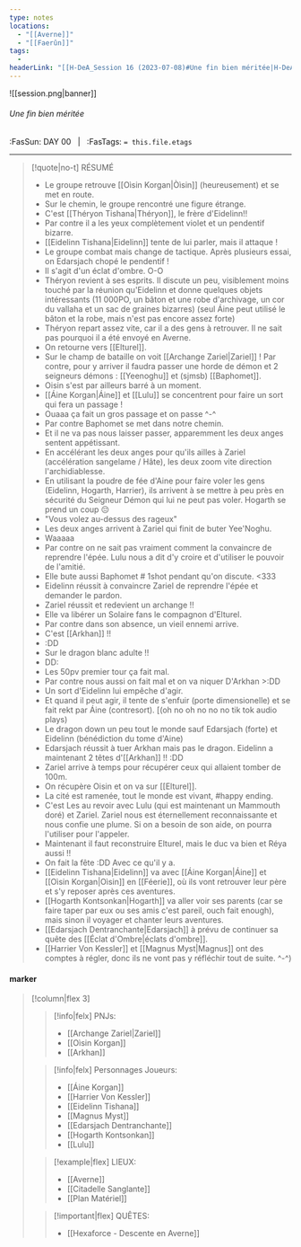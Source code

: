 ```yaml
---
type: notes
locations:
  - "[[Averne]]"
  - "[[Faerûn]]"
tags:
  - 
headerLink: "[[H-DeA_Session 16 (2023-07-08)#Une fin bien méritée|H-DeA_16_Au Coeur de la Citadelle]]"
---
```


![[session.png|banner]]
###### Une fin bien méritée
<span class="sub2">:FasSun: DAY 00 &nbsp; | &nbsp; :FasTags: `= this.file.etags`</span>
___

> [!quote|no-t] RÉSUMÉ
>- Le groupe retrouve [[Oìsin Korgan|Òìsin]] (heureusement) et se met en route. 
> - Sur le chemin, le groupe rencontré une figure étrange.
> - C'est [[Théryon Tishana|Théryon]], le frère d'Eidelinn!! 
> - Par contre il a les yeux complètement violet et un pendentif bizarre. 
> - [[Eidelinn Tishana|Eidelinn]] tente de lui parler, mais il attaque ! 
> - Le groupe combat mais change de tactique. Après plusieurs essai, on Edarsjach chopé le pendentif ! 
> - Il s'agit d'un éclat d'ombre. O-O
> - Théryon revient à ses esprits. Il discute un peu, visiblement moins touché par la réunion qu'Eidelinn et donne quelques objets intéressants (11 000PO, un bâton et une robe d'archivage, un cor du vallaha et un sac de graines bizarres) (seul Áine peut utilisé le bâton et la robe, mais n'est pas encore assez forte) 
> - Théryon repart assez vite, car il a des gens à retrouver. Il ne sait pas pourquoi il a été envoyé en Averne. 
> - On retourne vers [[Elturel]]. 
> - Sur le champ de bataille on voit [[Archange Zariel|Zariel]] ! Par contre, pour y arriver il faudra passer une horde de démon et 2 seigneurs démons : [[Yeenoghu]] et (sjmsb) [[Baphomet]]. 
> - Oisin s'est par ailleurs barré à un moment. 
> - [[Áine Korgan|Áine]] et [[Lulu]] se concentrent pour faire un sort qui fera un passage ! 
> - Ouaaa ça fait un gros passage et on passe ^-^
> - Par contre Baphomet se met dans notre chemin. 
> - Et il ne va pas nous laisser passer, apparemment les deux anges sentent appétissant. 
> - En accélérant les deux anges pour qu'ils ailles à Zariel (accélération sangelame / Hâte), les deux zoom vite direction l'archidiablesse. 
> - En utilisant la poudre de fée d'Aine pour faire voler les gens (Eidelinn, Hogarth, Harrier), ils arrivent à se mettre à peu près en sécurité du Seigneur Démon qui lui ne peut pas voler. Hogarth se prend un coup 😔 
> - "Vous volez au-dessus des rageux" 
> - Les deux anges arrivent à Zariel qui finit de buter Yee'Noghu. 
> - Waaaaa
> - Par contre on ne sait pas vraiment comment la convaincre de reprendre l'épée. Lulu nous a dit d'y croire et d'utiliser le pouvoir de l'amitié. 
> - Elle bute aussi Baphomet # 1shot pendant qu'on discute. <333 
> - Eidelinn réussit à convaincre Zariel de reprendre l'épée et demander le pardon. 
> - Zariel réussit et redevient un archange !! 
> - Elle va libérer un Solaire fans le compagnon d'Elturel. 
> - Par contre dans son absence, un vieil ennemi arrive. 
> - C'est [[Arkhan]] !! 
>- :DD
> - Sur le dragon blanc adulte !! 
> - DD:
> - Les 50pv premier tour ça fait mal. 
> - Par contre nous aussi on fait mal et on va niquer D'Arkhan >:DD
> - Un sort d'Eidelinn lui empêche d'agir. 
> - Et quand il peut agir, il tente de s'enfuir (porte dimensionelle) et se fait rekt par Áine (contresort). [(oh no oh no no no tik tok audio plays)
> - Le dragon down un peu tout le monde sauf Edarsjach (forte) et Eidelinn (bénédiction du tome d'Aine) 
> - Edarsjach réussit à tuer Arkhan mais pas le dragon. Eidelinn a maintenant 2 têtes d'[[Arkhan]] !! :DD
> - Zariel arrive à temps pour récupérer ceux qui allaient tomber de 100m.
> - On récupère Oisin et on va sur [[Elturel]]. 
> - La cité est ramenée, tout le monde est vivant, #happy ending. 
> - C'est Les au revoir avec Lulu (qui est maintenant un Mammouth doré) et Zariel. Zariel nous est éternellement reconnaissante et nous confie une plume. Si on a besoin de son aide, on pourra l'utiliser pour l'appeler. 
> - Maintenant il faut reconstruire Elturel, mais le duc va bien et Réya aussi !! 
> - On fait la fête :DD Avec ce qu'il y a. 
> - [[Eidelinn Tishana|Eidelinn]] va avec [[Áine Korgan|Áine]] et [[Oìsin Korgan|Oìsin]] en [[Féerie]], où ils vont retrouver leur père et s'y reposer après ces aventures. 
> - [[Hogarth Kontsonkan|Hogarth]] va aller voir ses parents (car se faire taper par eux ou ses amis c'est pareil, ouch fait enough), mais sinon il voyager et chanter leurs aventures. 
> - [[Edarsjach Dentranchante|Edarsjach]] à prévu de continuer sa quête des [[Éclat d'Ombre|éclats d'ombre]]. 
> - [[Harrier Von Kessler]] et [[Magnus Myst|Magnus]] ont des comptes à régler, donc ils ne vont pas y réfléchir tout de suite. ^-^) 


#### marker
> [!column|flex 3]
>> [!info|felx] PNJs:
>> - [[Archange Zariel|Zariel]]
>> - [[Oìsin Korgan]]
>> - [[Arkhan]]
>
>> [!info|felx] Personnages Joueurs:
>> - [[Áine Korgan]]
>> - [[Harrier Von Kessler]]
>> - [[Eidelinn Tishana]]
>> - [[Magnus Myst]]
>> - [[Edarsjach Dentranchante]]
>> - [[Hogarth Kontsonkan]]
>> - [[Lulu]]
>
>> [!example|flex] LIEUX:
>> - [[Averne]]
>> - [[Citadelle Sanglante]]
>> - [[Plan Matériel]]
>
>> [!important|flex] QUÊTES:
>> - [[Hexaforce - Descente en Averne]]
